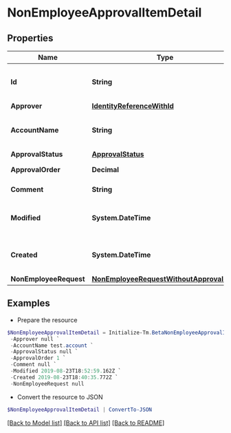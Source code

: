 # NonEmployeeApprovalItemDetail
## Properties

Name | Type | Description | Notes
------------ | ------------- | ------------- | -------------
**Id** | **String** | Non-Employee approval item id | [optional] 
**Approver** | [**IdentityReferenceWithId**](IdentityReferenceWithId.md) |  | [optional] 
**AccountName** | **String** | Requested identity account name | [optional] 
**ApprovalStatus** | [**ApprovalStatus**](ApprovalStatus.md) |  | [optional] 
**ApprovalOrder** | **Decimal** | Approval order | [optional] 
**Comment** | **String** | comment of approver | [optional] 
**Modified** | **System.DateTime** | When the request was last modified. | [optional] 
**Created** | **System.DateTime** | When the request was created. | [optional] 
**NonEmployeeRequest** | [**NonEmployeeRequestWithoutApprovalItem**](NonEmployeeRequestWithoutApprovalItem.md) |  | [optional] 

## Examples

- Prepare the resource
```powershell
$NonEmployeeApprovalItemDetail = Initialize-Tm.BetaNonEmployeeApprovalItemDetail  -Id 2c1e388b-1e55-4b0a-ab5c-897f1204159c `
 -Approver null `
 -AccountName test.account `
 -ApprovalStatus null `
 -ApprovalOrder 1 `
 -Comment null `
 -Modified 2019-08-23T18:52:59.162Z `
 -Created 2019-08-23T18:40:35.772Z `
 -NonEmployeeRequest null
```

- Convert the resource to JSON
```powershell
$NonEmployeeApprovalItemDetail | ConvertTo-JSON
```

[[Back to Model list]](../README.md#documentation-for-models) [[Back to API list]](../README.md#documentation-for-api-endpoints) [[Back to README]](../README.md)

